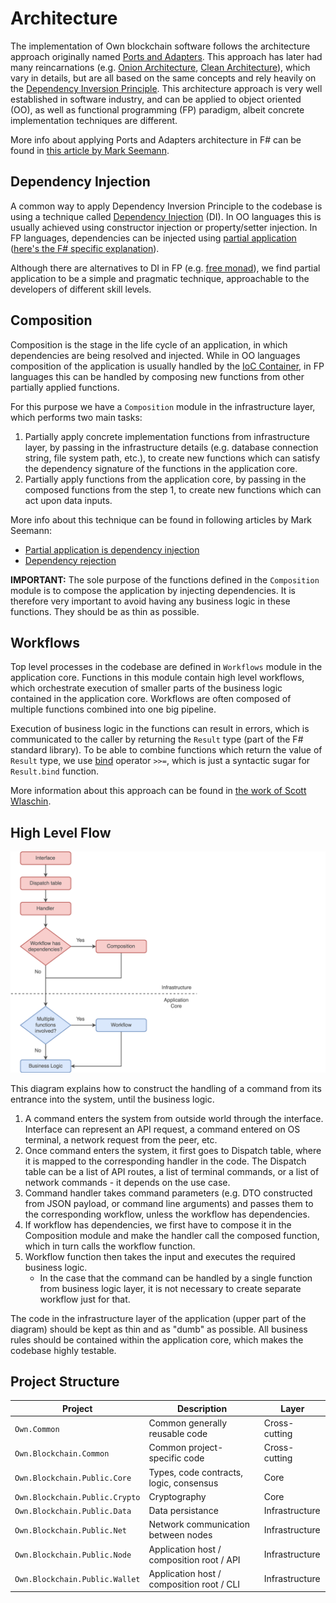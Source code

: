# Architecture

The implementation of Own blockchain software follows the architecture approach originally named [Ports and Adapters](http://alistair.cockburn.us/Hexagonal+architecture). This approach has later had many reincarnations (e.g. [Onion Architecture](http://jeffreypalermo.com/blog/the-onion-architecture-part-1), [Clean Architecture](https://8thlight.com/blog/uncle-bob/2012/08/13/the-clean-architecture.html)), which vary in details, but are all based on the same concepts and rely heavily on the [Dependency Inversion Principle](https://en.wikipedia.org/wiki/Dependency_inversion_principle). This architecture approach is very well established in software industry, and can be applied to object oriented (OO), as well as functional programming (FP) paradigm, albeit concrete implementation techniques are different.

More info about applying Ports and Adapters architecture in F# can be found in [this article by Mark Seemann](http://blog.ploeh.dk/2016/03/18/functional-architecture-is-ports-and-adapters).


## Dependency Injection

A common way to apply Dependency Inversion Principle to the codebase is using a technique called [Dependency Injection](https://en.wikipedia.org/wiki/Dependency_injection) (DI). In OO languages this is usually achieved using constructor injection or property/setter injection. In FP languages, dependencies can be injected using [partial application](https://en.wikipedia.org/wiki/Partial_application) ([here's the F# specific explanation](https://fsharpforfunandprofit.com/posts/partial-application)).

Although there are alternatives to DI in FP (e.g. [free monad](http://blog.ploeh.dk/2017/08/07/f-free-monad-recipe)), we find partial application to be a simple and pragmatic technique, approachable to the developers of different skill levels.


## Composition

Composition is the stage in the life cycle of an application, in which dependencies are being resolved and injected.
While in OO languages composition of the application is usually handled by the [IoC Container](https://www.martinfowler.com/articles/injection.html), in FP languages this can be handled by composing new functions from other partially applied functions.

For this purpose we have a `Composition` module in the infrastructure layer, which performs two main tasks:
1. Partially apply concrete implementation functions from infrastructure layer, by passing in the infrastructure details (e.g. database connection string, file system path, etc.), to create new functions which can satisfy the dependency signature of the functions in the application core.
2. Partially apply functions from the application core, by passing in the composed functions from the step 1, to create new functions which can act upon data inputs.

More info about this technique can be found in following articles by Mark Seemann:
- [Partial application is dependency injection](http://blog.ploeh.dk/2017/01/30/partial-application-is-dependency-injection)
- [Dependency rejection](http://blog.ploeh.dk/2017/02/02/dependency-rejection)

**IMPORTANT:**
The sole purpose of the functions defined in the `Composition` module is to compose the application by injecting dependencies. It is therefore very important to avoid having any business logic in these functions. They should be as thin as possible.


## Workflows

Top level processes in the codebase are defined in `Workflows` module in the application core. Functions in this module contain high level workflows, which orchestrate execution of smaller parts of the business logic contained in the application core. Workflows are often composed of multiple functions combined into one big pipeline.

Execution of business logic in the functions can result in errors, which is communicated to the caller by returning the `Result` type (part of the F# standard library). To be able to combine functions which return the value of `Result` type, we use [bind](https://fsharpforfunandprofit.com/series/map-and-bind-and-apply-oh-my.html) operator `>>=`, which is just a syntactic sugar for `Result.bind` function.

More information about this approach can be found in [the work of Scott Wlaschin](https://fsharpforfunandprofit.com/rop).


## High Level Flow

![High Level Flow](HighLevelFlow.png)

This diagram explains how to construct the handling of a command from its entrance into the system, until the business logic.

1. A command enters the system from outside world through the interface. Interface can represent an API request, a command entered on OS terminal, a network request from the peer, etc.
2. Once command enters the system, it first goes to Dispatch table, where it is mapped to the corresponding handler in the code. The Dispatch table can be a list of API routes, a list of terminal commands, or a list of network commands - it depends on the use case.
3. Command handler takes command parameters (e.g. DTO constructed from JSON payload, or command line arguments) and passes them to the corresponding workflow, unless the workflow has dependencies.
4. If workflow has dependencies, we first have to compose it in the Composition module and make the handler call the composed function, which in turn calls the workflow function.
5. Workflow function then takes the input and executes the required business logic.
    - In the case that the command can be handled by a single function from business logic layer, it is not necessary to create separate workflow just for that.

The code in the infrastructure layer of the application (upper part of the diagram) should be kept as thin and as "dumb" as possible. All business rules should be contained within the application core, which makes the codebase highly testable.


## Project Structure

Project | Description | Layer
--- | --- | ---
`Own.Common` | Common generally reusable code | Cross-cutting
`Own.Blockchain.Common` | Common project-specific code | Cross-cutting
`Own.Blockchain.Public.Core` | Types, code contracts, logic, consensus | Core
`Own.Blockchain.Public.Crypto` | Cryptography | Core
`Own.Blockchain.Public.Data` | Data persistance | Infrastructure
`Own.Blockchain.Public.Net` | Network communication between nodes | Infrastructure
`Own.Blockchain.Public.Node` | Application host / composition root / API | Infrastructure
`Own.Blockchain.Public.Wallet` | Application host / composition root / CLI | Infrastructure

